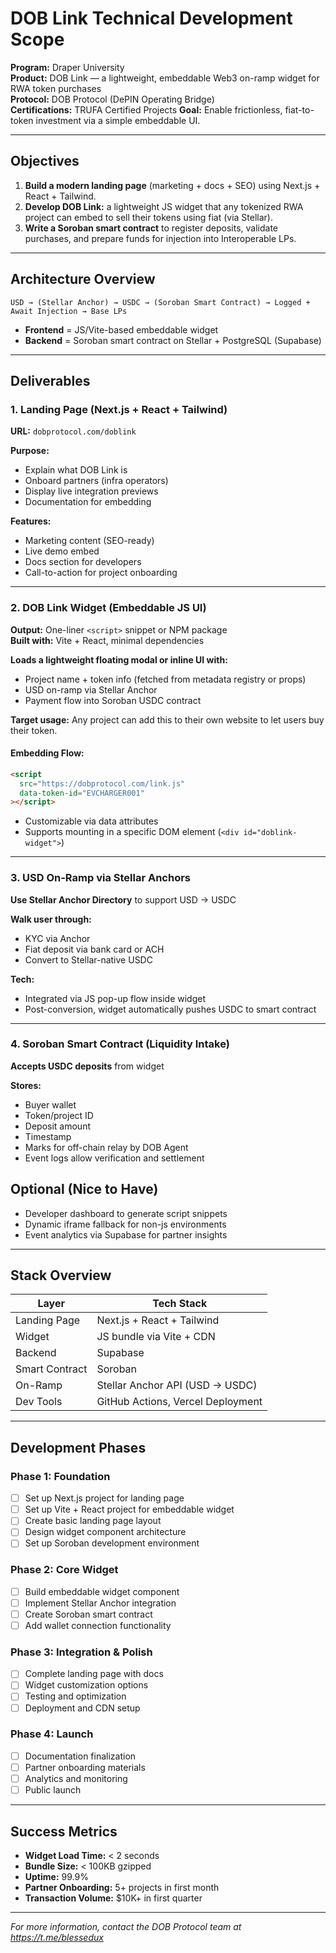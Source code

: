 # DOB Link Technical Development Scope

**Program:** Draper University  
**Product:** DOB Link — a lightweight, embeddable Web3 on-ramp widget for RWA token purchases  
**Protocol:** DOB Protocol (DePIN Operating Bridge)  
**Certifications:** TRUFA Certified Projects
**Goal:** Enable frictionless, fiat-to-token investment via a simple embeddable UI.

---

## Objectives

1. **Build a modern landing page** (marketing + docs + SEO) using Next.js + React + Tailwind.
2. **Develop DOB Link:** a lightweight JS widget that any tokenized RWA project can embed to sell their tokens using fiat (via Stellar).
3. **Write a Soroban smart contract** to register deposits, validate purchases, and prepare funds for injection into Interoperable LPs.

---

## Architecture Overview

```
USD → (Stellar Anchor) → USDC → (Soroban Smart Contract) → Logged + Await Injection → Base LPs
```

- **Frontend** = JS/Vite-based embeddable widget
- **Backend** = Soroban smart contract on Stellar + PostgreSQL (Supabase)

---

## Deliverables

### 1. Landing Page (Next.js + React + Tailwind)

**URL:** `dobprotocol.com/doblink`

**Purpose:**

- Explain what DOB Link is
- Onboard partners (infra operators)
- Display live integration previews
- Documentation for embedding

**Features:**

- Marketing content (SEO-ready)
- Live demo embed
- Docs section for developers
- Call-to-action for project onboarding

---

### 2. DOB Link Widget (Embeddable JS UI)

**Output:** One-liner `<script>` snippet or NPM package  
**Built with:** Vite + React, minimal dependencies

**Loads a lightweight floating modal or inline UI with:**

- Project name + token info (fetched from metadata registry or props)
- USD on-ramp via Stellar Anchor
- Payment flow into Soroban USDC contract

**Target usage:** Any project can add this to their own website to let users buy their token.

#### Embedding Flow:

```html
<script
  src="https://dobprotocol.com/link.js"
  data-token-id="EVCHARGER001"
></script>
```

- Customizable via data attributes
- Supports mounting in a specific DOM element (`<div id="doblink-widget">`)

---

### 3. USD On-Ramp via Stellar Anchors

**Use Stellar Anchor Directory** to support USD → USDC

**Walk user through:**

- KYC via Anchor
- Fiat deposit via bank card or ACH
- Convert to Stellar-native USDC

**Tech:**

- Integrated via JS pop-up flow inside widget
- Post-conversion, widget automatically pushes USDC to smart contract

---

### 4. Soroban Smart Contract (Liquidity Intake)

**Accepts USDC deposits** from widget

**Stores:**

- Buyer wallet
- Token/project ID
- Deposit amount
- Timestamp
- Marks for off-chain relay by DOB Agent
- Event logs allow verification and settlement

## Optional (Nice to Have)

- Developer dashboard to generate script snippets
- Dynamic iframe fallback for non-js environments
- Event analytics via Supabase for partner insights

---

## Stack Overview

| Layer          | Tech Stack                        |
| -------------- | --------------------------------- |
| Landing Page   | Next.js + React + Tailwind        |
| Widget         | JS bundle via Vite + CDN          |
| Backend        | Supabase                          |
| Smart Contract | Soroban                           |
| On-Ramp        | Stellar Anchor API (USD → USDC)   |
| Dev Tools      | GitHub Actions, Vercel Deployment |

---

## Development Phases

### Phase 1: Foundation

- [ ] Set up Next.js project for landing page
- [ ] Set up Vite + React project for embeddable widget
- [ ] Create basic landing page layout
- [ ] Design widget component architecture
- [ ] Set up Soroban development environment

### Phase 2: Core Widget

- [ ] Build embeddable widget component
- [ ] Implement Stellar Anchor integration
- [ ] Create Soroban smart contract
- [ ] Add wallet connection functionality

### Phase 3: Integration & Polish

- [ ] Complete landing page with docs
- [ ] Widget customization options
- [ ] Testing and optimization
- [ ] Deployment and CDN setup

### Phase 4: Launch

- [ ] Documentation finalization
- [ ] Partner onboarding materials
- [ ] Analytics and monitoring
- [ ] Public launch

---

## Success Metrics

- **Widget Load Time:** < 2 seconds
- **Bundle Size:** < 100KB gzipped
- **Uptime:** 99.9%
- **Partner Onboarding:** 5+ projects in first month
- **Transaction Volume:** $10K+ in first quarter

---

_For more information, contact the DOB Protocol team at https://t.me/blessedux_
